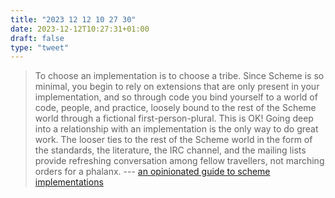 ```yaml
---
title: "2023 12 12 10 27 30"
date: 2023-12-12T10:27:31+01:00
draft: false
type: "tweet"
---
```

> To choose an implementation is to choose a tribe. Since Scheme is so minimal, you begin to rely on extensions that are only present in your implementation, and so through code you bind yourself to a world of code, people, and practice, loosely bound to the rest of the Scheme world through a fictional first-person-plural. This is OK! Going deep into a relationship with an implementation is the only way to do great work. The looser ties to the rest of the Scheme world in the form of the standards, the literature, the IRC channel, and the mailing lists provide refreshing conversation among fellow travellers, not marching orders for a phalanx. --- [an opinionated guide to scheme implementations](https://wingolog.org/archives/2013/01/07/an-opinionated-guide-to-scheme-implementations)
